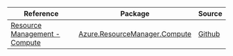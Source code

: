 | Reference | Package | Source |
|---|---|---|
|[Resource Management - Compute](resourcemanager.compute-readme.md)|[Azure.ResourceManager.Compute](https://www.nuget.org/packages/Azure.ResourceManager.Compute)|[Github](https://github.com/Azure/azure-sdk-for-net/blob/main/sdk/compute/Azure.ResourceManager.Compute)|
